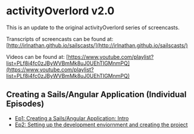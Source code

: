 # activityOverlord v2.0

This is an update to the original activityOverlord series of screencasts.

Transcripts of screencasts can be found at: [http://irlnathan.github.io/sailscasts/](http://irlnathan.github.io/sailscasts/)

Videos can be found at: [https://www.youtube.com/playlist?list=PLf8i4fc0zJByWVBmMk8uJ0UEhTIGMnmPQ](https://www.youtube.com/playlist?list=PLf8i4fc0zJByWVBmMk8uJ0UEhTIGMnmPQ)

## Creating a Sails/Angular Application (Individual Episodes)

- [Ep1: Creating a Sails/Angular Application: Intro](https://www.youtube.com/watch?v=EHIybLmoxfE)
- [Ep2: Setting up the development enviornment and creating the project](https://www.youtube.com/watch?v=mGrKLi54Xsg)
